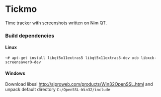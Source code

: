 # Tickmo
Time tracker with screenshots written on ~~Nim~~ QT.

### Build dependencies
#### Linux

  `~# apt-get install libqt5x11extras5 libqt5x11extras5-dev xcb libxcb-screensaver0-dev`

#### Windows

Download libssl http://slproweb.com/products/Win32OpenSSL.html and unpack default directory `C:/OpenSSL-Win32/include`

